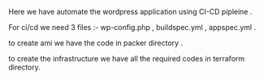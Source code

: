 Here we have automate the wordpress application using CI-CD pipleine .

For ci/cd we need 3 files :- wp-config.php , buildspec.yml , appspec.yml .

to create ami we have the code in packer directory .

to create the infrastructure we have all the required codes in terraform directory.
